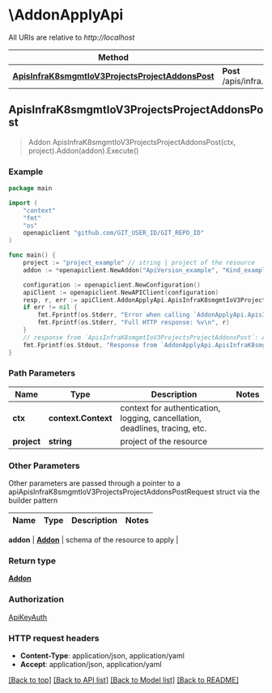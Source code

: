 # \AddonApplyApi

All URIs are relative to *http://localhost*

Method | HTTP request | Description
------------- | ------------- | -------------
[**ApisInfraK8smgmtIoV3ProjectsProjectAddonsPost**](AddonApplyApi.md#ApisInfraK8smgmtIoV3ProjectsProjectAddonsPost) | **Post** /apis/infra.k8smgmt.io/v3/projects/{project}/addons | 



## ApisInfraK8smgmtIoV3ProjectsProjectAddonsPost

> Addon ApisInfraK8smgmtIoV3ProjectsProjectAddonsPost(ctx, project).Addon(addon).Execute()





### Example

```go
package main

import (
    "context"
    "fmt"
    "os"
    openapiclient "github.com/GIT_USER_ID/GIT_REPO_ID"
)

func main() {
    project := "project_example" // string | project of the resource
    addon := *openapiclient.NewAddon("ApiVersion_example", "Kind_example", *openapiclient.NewMetadata("Name_example", "Project_example"), *openapiclient.NewAddonSpec(*openapiclient.NewArtifactSpec(openapiclient.ArtifactSpec_artifact{HelmInCatalog: openapiclient.NewHelmInCatalog("ChartName_example", "ChartVersion_example")}, "Type_example"), "Namespace_example", *openapiclient.NewSharingSpec(false), "Version_example")) // Addon | schema of the resource to apply

    configuration := openapiclient.NewConfiguration()
    apiClient := openapiclient.NewAPIClient(configuration)
    resp, r, err := apiClient.AddonApplyApi.ApisInfraK8smgmtIoV3ProjectsProjectAddonsPost(context.Background(), project).Addon(addon).Execute()
    if err != nil {
        fmt.Fprintf(os.Stderr, "Error when calling `AddonApplyApi.ApisInfraK8smgmtIoV3ProjectsProjectAddonsPost``: %v\n", err)
        fmt.Fprintf(os.Stderr, "Full HTTP response: %v\n", r)
    }
    // response from `ApisInfraK8smgmtIoV3ProjectsProjectAddonsPost`: Addon
    fmt.Fprintf(os.Stdout, "Response from `AddonApplyApi.ApisInfraK8smgmtIoV3ProjectsProjectAddonsPost`: %v\n", resp)
}
```

### Path Parameters


Name | Type | Description  | Notes
------------- | ------------- | ------------- | -------------
**ctx** | **context.Context** | context for authentication, logging, cancellation, deadlines, tracing, etc.
**project** | **string** | project of the resource | 

### Other Parameters

Other parameters are passed through a pointer to a apiApisInfraK8smgmtIoV3ProjectsProjectAddonsPostRequest struct via the builder pattern


Name | Type | Description  | Notes
------------- | ------------- | ------------- | -------------

 **addon** | [**Addon**](Addon.md) | schema of the resource to apply | 

### Return type

[**Addon**](Addon.md)

### Authorization

[ApiKeyAuth](../README.md#ApiKeyAuth)

### HTTP request headers

- **Content-Type**: application/json, application/yaml
- **Accept**: application/json, application/yaml

[[Back to top]](#) [[Back to API list]](../README.md#documentation-for-api-endpoints)
[[Back to Model list]](../README.md#documentation-for-models)
[[Back to README]](../README.md)

